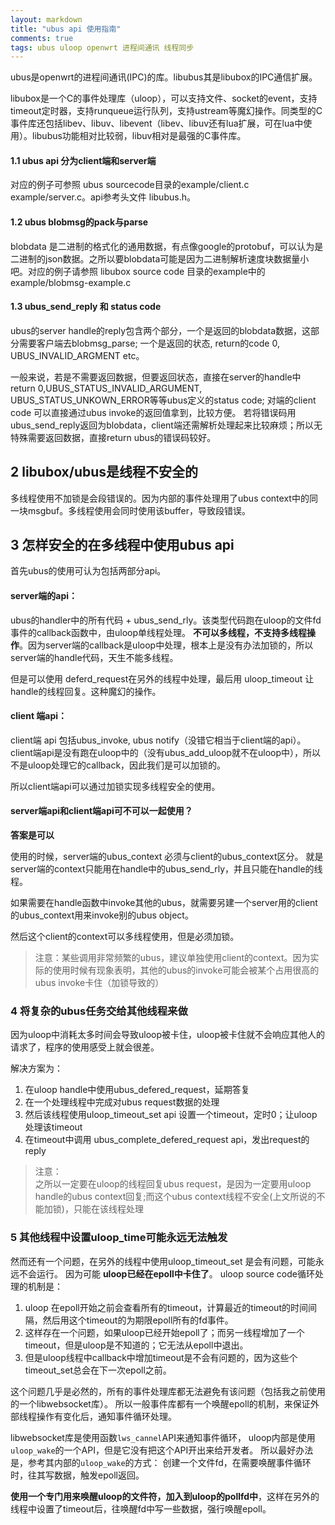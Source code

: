 ```yaml
---
layout: markdown	
title: "ubus api 使用指南"
comments: true
tags: ubus uloop openwrt 进程间通讯 线程同步
---
```


ubus是openwrt的进程间通讯(IPC)的库。libubus其是libubox的IPC通信扩展。

libubox是一个C的事件处理库（uloop），可以支持文件、socket的event，支持timeout定时器，支持runqueue运行队列，支持ustream等魔幻操作。同类型的C事件库还包括libev、libuv、libevent（libev、libuv还有lua扩展，可在lua中使用）。libubus功能相对比较弱，libuv相对是最强的C事件库。


#### 1.1 ubus api 分为client端和server端

对应的例子可参照 ubus sourcecode目录的example/client.c example/server.c。api参考头文件 libubus.h。

#### 1.2 ubus blobmsg的pack与parse

blobdata 是二进制的格式化的通用数据，有点像google的protobuf，可以认为是二进制的json数据。之所以要blobdata可能是因为二进制解析速度块数据量小吧。对应的例子请参照 libubox source code 目录的example中的 example/blobmsg-example.c

#### 1.3 ubus_send_reply 和 status code

ubus的server handle的reply包含两个部分，一个是返回的blobdata数据，这部分需要客户端去blobmsg_parse; 一个是返回的状态, return的code 0, UBUS_INVALID_ARGMENT etc。

一般来说，若是不需要返回数据，但要返回状态，直接在server的handle中return 0,UBUS_STATUS_INVALID_ARGUMENT, UBUS_STATUS_UNKOWN_ERROR等等ubus定义的status code; 对端的client code 可以直接通过ubus invoke的返回值拿到，比较方便。 若将错误码用 ubus_send_reply返回为blobdata，client端还需解析处理起来比较麻烦；所以无特殊需要返回数据，直接return ubus的错误码较好。

## 2 libubox/ubus是线程不安全的

多线程使用不加锁是会段错误的。因为内部的事件处理用了ubus context中的同一块msgbuf。多线程使用会同时使用该buffer，导致段错误。

## 3 怎样安全的在多线程中使用ubus api

首先ubus的使用可认为包括两部分api。

#### server端的api：

ubus的handler中的所有代码 + ubus_send_rly。该类型代码跑在uloop的文件fd事件的callback函数中，由uloop单线程处理。 __不可以多线程，不支持多线程操作__。因为server端的callback是uloop中处理，根本上是没有办法加锁的，所以server端的handle代码，天生不能多线程。

但是可以使用 deferd_request在另外的线程中处理，最后用 uloop_timeout 让handle的线程回复。这种魔幻的操作。

#### client 端api：

client端 api 包括ubus_invoke, ubus notify（没错它相当于client端的api）。client端api是没有跑在uloop中的（没有ubus_add_uloop就不在uloop中），所以不是uloop处理它的callback，因此我们是可以加锁的。

所以client端api可以通过加锁实现多线程安全的使用。


#### server端api和client端api可不可以一起使用？


__答案是可以__

使用的时候，server端的ubus_context 必须与client的ubus_context区分。 就是server端的context只能用在handle中的ubus_send_rly，并且只能在handle的线程。

如果需要在handle函数中invoke其他的ubus，就需要另建一个server用的client的ubus_context用来invoke别的ubus object。

然后这个client的context可以多线程使用，但是必须加锁。


> 注意：某些调用非常频繁的ubus，建议单独使用client的context。因为实际的使用时候有现象表明，其他的ubus的invoke可能会被某个占用很高的ubus invoke卡住（加锁导致的）


### 4 将复杂的ubus任务交给其他线程来做


因为uloop中消耗太多时间会导致uloop被卡住，uloop被卡住就不会响应其他人的请求了，程序的使用感受上就会很差。

解决方案为：

1. 在uloop handle中使用ubus_defered_request，延期答复
2. 在一个处理线程中完成对ubus request数据的处理
3. 然后该线程使用uloop_timeout_set api 设置一个timeout，定时0；让uloop处理该timeout
4. 在timeout中调用 ubus_complete_defered_request api，发出request的reply

> 注意：  
之所以一定要在uloop的线程回复ubus request，是因为一定要用uloop handle的ubus context回复;而这个ubus context线程不安全(上文所说的不能加锁)，只能在该线程处理


### 5 其他线程中设置uloop_time可能永远无法触发


然而还有一个问题，在另外的线程中使用uloop_timeout_set 是会有问题，可能永远不会运行。 因为可能 __uloop已经在epoll中卡住了__。 uloop source code循环处理的机制是：

1. uloop 在epoll开始之前会查看所有的timeout，计算最近的timeout的时间间隔，然后用这个timeout的为期限epoll所有的fd事件。  
2. 这样存在一个问题，如果uloop已经开始epoll了；而另一线程增加了一个timeout，但是uloop是不知道的；它无法从epoll中退出。  
3. 但是uloop线程中callback中增加timeout是不会有问题的，因为这些个timeout_set总会在下一次epoll之前。

这个问题几乎是必然的，所有的事件处理库都无法避免有该问题（包括我之前使用的一个libwebsocket库）。
所以一般事件库都有一个唤醒epoll的机制，来保证外部线程操作有变化后，通知事件循环处理。

libwebsocket库是使用函数`lws_cannel`API来通知事件循环， uloop内部是使用`uloop_wake`的一个API，但是它没有把这个API开出来给开发者。
所以最好办法是，参考其内部的`uloop_wake`的方式： 创建一个文件fd，在需要唤醒事件循环时，往其写数据，触发epoll返回。

**使用一个专门用来唤醒uloop的文件符，加入到uloop的pollfd中**，这样在另外的线程中设置了timeout后，往唤醒fd中写一些数据，强行唤醒epoll。

